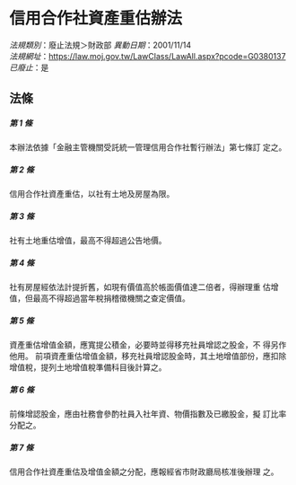 # 信用合作社資產重估辦法

*法規類別*：廢止法規＞財政部
*異動日期*：2001/11/14  
*法規網址*：https://law.moj.gov.tw/LawClass/LawAll.aspx?pcode=G0380137
*已廢止*：是


## 法條
##### 第 1 條
本辦法依據「金融主管機關受託統一管理信用合作社暫行辦法」第七條訂
定之。

##### 第 2 條
信用合作社資產重估，以社有土地及房屋為限。

##### 第 3 條
社有土地重估增值，最高不得超過公告地價。

##### 第 4 條
社有房屋經依法計提折舊，如現有價值高於帳面價值達二倍者，得辦理重
估增值，但最高不得超過當年稅捐稽徵機關之查定價值。

##### 第 5 條
資產重估增值金額，應寬提公積金，必要時並得移充社員增認之股金，不
得另作他用。
前項資產重估增值金額，移充社員增認股金時，其土地增值部份，應扣除
增值稅，提列土地增值稅準備科目後計算之。

##### 第 6 條
前條增認股金，應由社務會參酌社員入社年資、物價指數及已繳股金，擬
訂比率分配之。

##### 第 7 條
信用合作社資產重估及增值金額之分配，應報經省市財政廳局核准後辦理
之。


